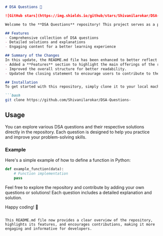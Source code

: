 ```markdown
# DSA Questions 🚀

![GitHub stars](https://img.shields.io/github/stars/Shivanilarokar/DSA-Questions-?style=social) ![Forks](https://img.shields.io/github/forks/Shivanilarokar/DSA-Questions-?style=social)

Welcome to the **DSA Questions** repository! This project serves as a platform for developers and learners to practice and enhance their skills in Data Structures and Algorithms (DSA). This repository is designed to help you improve your understanding of various data structures and algorithms through a collection of questions and solutions.

## Features
- Comprehensive collection of DSA questions
- Detailed solutions and explanations
- Engaging content for a better learning experience

## Summary of the Changes
In this update, the README.md file has been enhanced to better reflect the purpose of the repository and its features. The following changes were made:
- Added a **Features** section to highlight the main offerings of the repository.
- Improved the overall structure for better readability.
- Updated the closing statement to encourage users to contribute to the repository with their own questions or solutions.

## Installation
To get started with this repository, simply clone it to your local machine:

```bash
git clone https://github.com/Shivanilarokar/DSA-Questions-
```

## Usage
You can explore various DSA questions and their respective solutions directly in the repository. Each question is designed to help you practice and improve your problem-solving skills.

### Example
Here's a simple example of how to define a function in Python:

```python
def example_function(data):
    # Function implementation
    pass
```

Feel free to explore the repository and contribute by adding your own questions or solutions! Each question includes a detailed explanation and solution.

Happy coding! 🎉
```

This README.md file now provides a clear overview of the repository, highlights its features, and encourages contributions, making it more engaging and informative for developers.